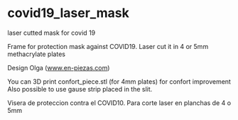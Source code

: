 # covid19_laser_mask
laser cutted mask for covid 19

Frame for protection mask against COVID19.
Laser cut it in 4 or 5mm methacrylate plates

Design Olga (www.en-piezas.com)


You can 3D print confort_piece.stl (for 4mm plates) for confort improvement
Also possible to use gause strip placed in the slit.


Visera de proteccion contra el COVID10.
Para corte laser en planchas de 4 o 5mm
